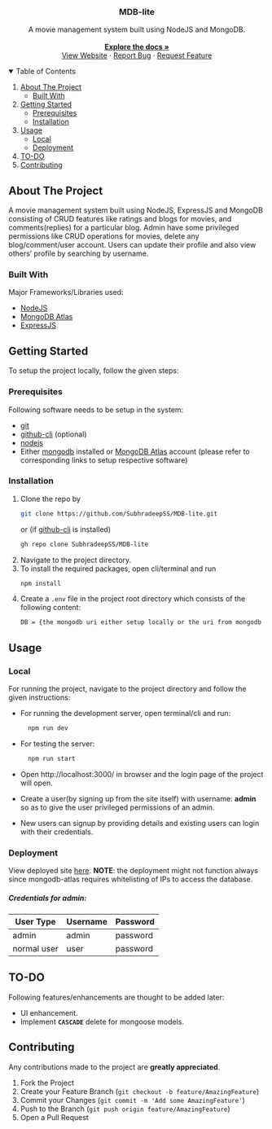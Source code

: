 <br />
<p align="center">
  <h3 align="center">MDB-lite</h3>

  <p align="center">
    A movie management system built using NodeJS and MongoDB.
    <br />
    <br />
    <a href="https://github.com/SubhradeepSS/MDB-lite"><strong>Explore the docs »</strong></a>
    <br />
    <a href="https://mdb-v1.herokuapp.com/">View Website</a>
    ·   
    <a href="https://github.com/SubhradeepSS/MDB-lite/issues">Report Bug</a>
    ·
    <a href="https://github.com/SubhradeepSS/MDB-lite/issues">Request Feature</a>
  </p>
</p>

<!-- TABLE OF CONTENTS -->
<details open="open">
  <summary>Table of Contents</summary>
  <ol>
    <li>
      <a href="#about-the-project">About The Project</a>
      <ul>
        <li><a href="#built-with">Built With</a></li>
      </ul>
    </li>
    <li>
      <a href="#getting-started">Getting Started</a>
      <ul>
        <li><a href="#prerequisites">Prerequisites</a></li>
        <li><a href="#installation">Installation</a></li>
      </ul>
    </li>
    <li>
      <a href="#usage">Usage</a>
      <ul>
        <li><a href="#local">Local</a></li>
        <li><a href="#deployment">Deployment</a></li>
      </ul>
    </li>
    <li><a href="#to-do">TO-DO</a></li>
    <li><a href="#contributing">Contributing</a></li>
  </ol>
</details>

<!-- ABOUT THE PROJECT -->

## About The Project

A movie management system built using NodeJS, ExpressJS and MongoDB consisting of CRUD features like ratings and blogs for movies, and comments(replies) for a particular blog. Admin have some privileged permissions like CRUD operations for movies, delete any blog/comment/user account. Users can update their profile and also view others’ profile by searching by username.

### Built With

Major Frameworks/Libraries used:

- [NodeJS](https://nodejs.org/en/)
- [MongoDB Atlas](https://www.mongodb.com/cloud/atlas)
- [ExpressJS](https://expressjs.com/)

<!-- GETTING STARTED -->

## Getting Started

To setup the project locally, follow the given steps:

### Prerequisites

Following software needs to be setup in the system:

- [git](https://git-scm.com/downloads)
- [github-cli](https://github.com/cli/cli) (optional)
- [nodejs](https://nodejs.org/en/)
- Either [mongodb](https://www.mongodb.com/) installed or [MongoDB Atlas](https://www.mongodb.com/cloud/atlas) account (please refer to corresponding links to setup respective software)

### Installation

1. Clone the repo by
   ```sh
   git clone https://github.com/SubhradeepSS/MDB-lite.git
   ```
   or (if [github-cli](https://github.com/cli/cli) is installed)
   ```sh
   gh repo clone SubhradeepSS/MDB-lite
   ```
2. Navigate to the project directory.
3. To install the required packages, open cli/terminal and run
   ```sh
   npm install
   ```
4. Create a `.env` file in the project root directory which consists of the following content:
   ```sh
   DB = {the mongodb uri either setup locally or the uri from mongodb atlas}
   ```

<!-- USAGE EXAMPLES -->

## Usage

### Local

For running the project, navigate to the project directory and follow the given instructions:

- For running the development server, open terminal/cli and run:
  ```sh
    npm run dev
  ```
- For testing the server:

  ```sh
    npm run start
  ```

- Open http://localhost:3000/ in browser and the login page of the project will open.

- Create a user(by signing up from the site itself) with username: **admin** so as to give the user privileged permissions of an admin.

- New users can signup by providing details and existing users can login with their credentials.

### Deployment

View deployed site [here](https://mdb-v1.herokuapp.com/).
**NOTE**: the deployment might not function always since mongodb-atlas requires whitelisting of IPs to access the database.

##### Credentials for admin:

| User Type   | Username | Password |
| ----------- | -------- | -------- |
| admin       | admin    | password |
| normal user | user     | password |

## TO-DO

Following features/enhancements are thought to be added later:

- UI enhancement.
- Implement **`CASCADE`** delete for mongoose models.

<!-- CONTRIBUTING -->

## Contributing

Any contributions made to the project are **greatly appreciated**.

1. Fork the Project
2. Create your Feature Branch (`git checkout -b feature/AmazingFeature`)
3. Commit your Changes (`git commit -m 'Add some AmazingFeature'`)
4. Push to the Branch (`git push origin feature/AmazingFeature`)
5. Open a Pull Request
